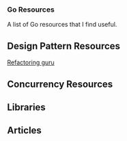 ### Go Resources
A list of Go resources that I find useful. 

## Design Pattern Resources
[Refactoring guru](https://refactoring.guru/design-patterns/catalog)

## Concurrency Resources

## Libraries

## Articles
